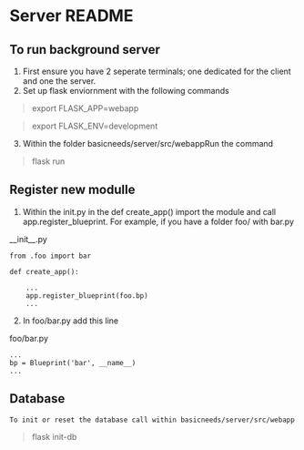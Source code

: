 # Server README

## To run background server

1. First ensure you have 2 seperate terminals; one dedicated for the client and one the server.
2. Set up flask enviornment with the following commands

>   export FLASK_APP=webapp

>   export FLASK_ENV=development


 3. Within the folder basicneeds/server/src/webappRun the command
 
>    flask run

## Register new modulle

 1.   Within the init.py in the def create_app() import the module and call app.register_blueprint. 
For example, if you have a folder foo/ with bar.py

\_\_init_\_.py
```
from .foo import bar

def create_app():
 
    ... 
    app.register_blueprint(foo.bp)
    ...
```
 2.   In foo/bar.py add this line

foo/bar.py

```
...
bp = Blueprint('bar', __name__)
...
```

## Database

    To init or reset the database call within basicneeds/server/src/webapp

 >  flask init-db
